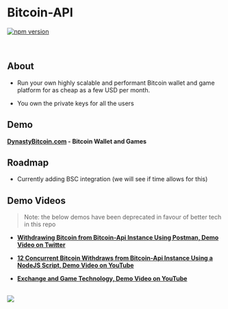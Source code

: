# Bitcoin-API

[![npm version](https://badge.fury.io/js/bitcoin-api.svg)](https://badge.fury.io/js/bitcoin-api)

<br>

## About

* Run your own highly scalable and performant Bitcoin wallet and game platform for as cheap as a few USD per month.

* You own the private keys for all the users


## Demo

**[DynastyBitcoin.com](https://dynastybitcoin.com) - Bitcoin Wallet and Games**


## Roadmap

* Currently adding BSC integration (we will see if time allows for this)


## Demo Videos

> Note: the below demos have been deprecated in favour of better tech in this repo

* **[Withdrawing Bitcoin from Bitcoin-Api Instance Using Postman, Demo Video on Twitter](https://twitter.com/Bitcoin_Api_io/status/1294575054479654913/video/1)**

* **[12 Concurrent Bitcoin Withdraws from Bitcoin-Api Instance Using a NodeJS Script, Demo Video on YouTube](https://www.youtube.com/watch?v=eIwgwse94Sg)**

* **[Exchange and Game Technology, Demo Video on YouTube](https://youtu.be/EMAwIrHM2Qc)**

<br>

<a href="#">
    <img
        src="https://bitcoin-api.s3.amazonaws.com/images/visual_art/so-splush-bee-and-lamby-build-your-own-world-banner-25.png"
    />
</a>
